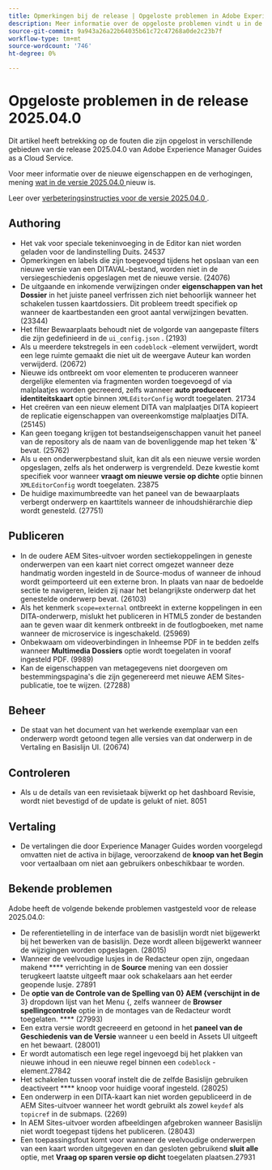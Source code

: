 ```yaml
---
title: Opmerkingen bij de release | Opgeloste problemen in Adobe Experience Manager Guides, release 2025.04.0
description: Meer informatie over de opgeloste problemen vindt u in de release 2025.04.0 van Adobe Experience Manager Guides as a Cloud Service.
source-git-commit: 9a943a26a22b64035b61c72c47268a0de2c23b7f
workflow-type: tm+mt
source-wordcount: '746'
ht-degree: 0%

---
```


# Opgeloste problemen in de release 2025.04.0

Dit artikel heeft betrekking op de fouten die zijn opgelost in verschillende gebieden van de release 2025.04.0 van Adobe Experience Manager Guides as a Cloud Service.

Voor meer informatie over de nieuwe eigenschappen en de verhogingen, mening [ wat in de versie 2025.04.0 ](whats-new-2025-04-0.md) nieuw is.

Leer over [ verbeteringsinstructies voor de versie 2025.04.0 ](upgrade-instructions-2025-04-0.md).

## Authoring

- Het vak voor speciale tekeninvoeging in de Editor kan niet worden geladen voor de landinstelling Duits. 24537
- Opmerkingen en labels die zijn toegevoegd tijdens het opslaan van een nieuwe versie van een DITAVAL-bestand, worden niet in de versiegeschiedenis opgeslagen met de nieuwe versie. (24076)
- De uitgaande en inkomende verwijzingen onder **eigenschappen van het Dossier** in het juiste paneel verfrissen zich niet behoorlijk wanneer het schakelen tussen kaartdossiers. Dit probleem treedt specifiek op wanneer de kaartbestanden een groot aantal verwijzingen bevatten. (23344)
- Het filter Bewaarplaats behoudt niet de volgorde van aangepaste filters die zijn gedefinieerd in de `ui_config.json` . (2193)
- Als u meerdere tekstregels in een `codeblock` -element verwijdert, wordt een lege ruimte gemaakt die niet uit de weergave Auteur kan worden verwijderd. (20672)
- Nieuwe ids ontbreekt om voor elementen te produceren wanneer dergelijke elementen via fragmenten worden toegevoegd of via malplaatjes worden gecreeerd, zelfs wanneer **auto produceert identiteitskaart** optie binnen `XMLEditorConfig` wordt toegelaten. 21734
- Het creëren van een nieuw element DITA van malplaatjes DITA kopieert de replicatie eigenschappen van overeenkomstige malplaatjes DITA. (25145)
- Kan geen toegang krijgen tot bestandseigenschappen vanuit het paneel van de repository als de naam van de bovenliggende map het teken &#39;&amp;&#39; bevat. (25762)
- Als u een onderwerpbestand sluit, kan dit als een nieuwe versie worden opgeslagen, zelfs als het onderwerp is vergrendeld. Deze kwestie komt specifiek voor wanneer **vraagt om nieuwe versie op dichte** optie binnen `XMLEditorConfig` wordt toegelaten. 23875
- De huidige maximumbreedte van het paneel van de bewaarplaats verbergt onderwerp en kaarttitels wanneer de inhoudshiërarchie diep wordt genesteld. (27751)

## Publiceren

- In de oudere AEM Sites-uitvoer worden sectiekoppelingen in geneste onderwerpen van een kaart niet correct omgezet wanneer deze handmatig worden ingesteld in de Source-modus of wanneer de inhoud wordt geïmporteerd uit een externe bron. In plaats van naar de bedoelde sectie te navigeren, leiden zij naar het belangrijkste onderwerp dat het genestelde onderwerp bevat. (26103)
- Als het kenmerk `scope=external` ontbreekt in externe koppelingen in een DITA-onderwerp, mislukt het publiceren in HTML5 zonder de bestanden aan te geven waar dit kenmerk ontbreekt in de foutlogboeken, met name wanneer de microservice is ingeschakeld. (25969)
- Onbekwaam om videoverbindingen in Inheemse PDF in te bedden zelfs wanneer **Multimedia Dossiers** optie wordt toegelaten in vooraf ingesteld PDF. (9989)
- Kan de eigenschappen van metagegevens niet doorgeven om bestemmingspagina&#39;s die zijn gegenereerd met nieuwe AEM Sites-publicatie, toe te wijzen. (27288)

## Beheer

- De staat van het document van het werkende exemplaar van een onderwerp wordt getoond tegen alle versies van dat onderwerp in de Vertaling en Basislijn UI. (20674)


## Controleren

- Als u de details van een revisietaak bijwerkt op het dashboard Revisie, wordt niet bevestigd of de update is gelukt of niet. 8051

## Vertaling

- De vertalingen die door Experience Manager Guides worden voorgelegd omvatten niet de activa in bijlage, veroorzakend de **knoop van het Begin** voor vertaalbaan om niet aan gebruikers onbeschikbaar te worden.

## Bekende problemen

Adobe heeft de volgende bekende problemen vastgesteld voor de release 2025.04.0:

- De referentietelling in de interface van de basislijn wordt niet bijgewerkt bij het bewerken van de basislijn. Deze wordt alleen bijgewerkt wanneer de wijzigingen worden opgeslagen. (28015)
- Wanneer de veelvoudige lusjes in de Redacteur open zijn, ongedaan makend **** verrichting in de **Source** mening van een dossier terugkeert laatste uitgeeft maar ook schakelaars aan het eerder geopende lusje. 27891
- De **optie van de Controle van de Spelling van 0} AEM {verschijnt in de** 3} dropdown lijst van het Menu {, zelfs wanneer de **Browser spellingcontrole** optie in de montages van de Redacteur wordt toegelaten. **** (27993)
- Een extra versie wordt gecreeerd en getoond in het **paneel van de Geschiedenis van de Versie** wanneer u een beeld in Assets UI uitgeeft en het bewaart. (28001)
- Er wordt automatisch een lege regel ingevoegd bij het plakken van nieuwe inhoud in een nieuwe regel binnen een `codeblock` -element.27842
- Het schakelen tussen vooraf instelt die de zelfde Basislijn gebruiken deactiveert **** knoop voor huidige vooraf ingesteld. (28025)
- Een onderwerp in een DITA-kaart kan niet worden gepubliceerd in de AEM Sites-uitvoer wanneer het wordt gebruikt als zowel `keydef` als `topicref` in de submaps. (2269)
- In AEM Sites-uitvoer worden afbeeldingen afgebroken wanneer Basislijn niet wordt toegepast tijdens het publiceren. (28043)
- Een toepassingsfout komt voor wanneer de veelvoudige onderwerpen van een kaart worden uitgegeven en dan gesloten gebruikend **sluit alle** optie, met **Vraag op sparen versie op dicht** toegelaten plaatsen.27931








